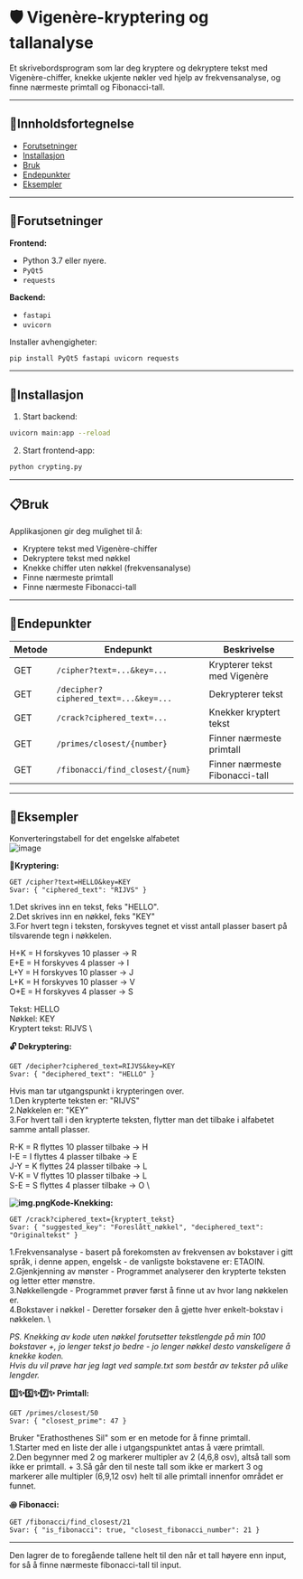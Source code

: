 # 🛡️ Vigenère-kryptering og tallanalyse

Et skrivebordsprogram som lar deg kryptere og dekryptere tekst med Vigenère-chiffer, knekke ukjente nøkler ved hjelp av frekvensanalyse, og finne nærmeste primtall og Fibonacci-tall.

---

## 📑Innholdsfortegnelse

- [Forutsetninger](#forutsetninger)
- [Installasjon](#installasjon)
- [Bruk](#bruk)
- [Endepunkter](#endepunkter)
- [Eksempler](#eksempler)

---

## 🔧Forutsetninger

**Frontend:**
- Python 3.7 eller nyere.
- `PyQt5`
- `requests`

**Backend:**
- `fastapi`
- `uvicorn`

Installer avhengigheter:
```bash
pip install PyQt5 fastapi uvicorn requests
```
---

## 🚀Installasjon

1. Start backend:
```bash
uvicorn main:app --reload
```

2. Start frontend-app:
```bash
python crypting.py
```

---

## 📋Bruk

Applikasjonen gir deg mulighet til å:

- Kryptere tekst med Vigenère-chiffer
- Dekryptere tekst med nøkkel
- Knekke chiffer uten nøkkel (frekvensanalyse)
- Finne nærmeste primtall
- Finne nærmeste Fibonacci-tall

---

## 🔌Endepunkter

| Metode | Endepunkt                            | Beskrivelse |
|--------|---------------------------------------|-------------|
| GET    | `/cipher?text=...&key=...`            | Krypterer tekst med Vigenère |
| GET    | `/decipher?ciphered_text=...&key=...` | Dekrypterer tekst |
| GET    | `/crack?ciphered_text=...`            | Knekker kryptert tekst |
| GET    | `/primes/closest/{number}`            | Finner nærmeste primtall |
| GET    | `/fibonacci/find_closest/{num}`       | Finner nærmeste Fibonacci-tall |

---

## 🧩Eksempler

Konverteringstabell for det engelske alfabetet \
![image](https://github.com/user-attachments/assets/57a1b8da-0d57-42c1-8c60-49c53a19b2b2)


**🔐Kryptering:**
```
GET /cipher?text=HELLO&key=KEY
Svar: { "ciphered_text": "RIJVS" }
```

1.Det skrives inn en tekst, feks "HELLO". \
2.Det skrives inn en nøkkel, feks "KEY" \
3.For hvert tegn i teksten, forskyves tegnet et visst antall plasser basert på tilsvarende tegn i nøkkelen.

H+K = H forskyves 10 plasser -> R \
E+E = H forskyves 4 plasser -> I \
L+Y = H forskyves 10 plasser -> J \
L+K = H forskyves 10 plasser -> V \
O+E = H forskyves 4 plasser -> S

Tekst: HELLO \
Nøkkel: KEY \
Kryptert tekst: RIJVS \

**🔓 Dekryptering:**
```
GET /decipher?ciphered_text=RIJVS&key=KEY
Svar: { "deciphered_text": "HELLO" }
```
Hvis man tar utgangspunkt i krypteringen over. \
1.Den krypterte teksten er: "RIJVS" \
2.Nøkkelen er: "KEY" \
3.For hvert tall i den krypterte teksten, flytter man det tilbake i alfabetet samme antall plasser.

R-K = R flyttes 10 plasser tilbake -> H \
I-E = I flyttes 4 plasser tilbake -> E \
J-Y = K flyttes 24 plasser tilbake -> L \
V-K = V flyttes 10 plasser tilbake -> L \
S-E = S flyttes 4 plasser tilbake -> O \


**![img.png](img.png)Kode-Knekking:**
```
GET /crack?ciphered_text={kryptert_tekst}
Svar: { "suggested_key": "Foreslått_nøkkel", "deciphered_text": "Originaltekst" }
```
1.Frekvensanalyse - basert på forekomsten av frekvensen av bokstaver i gitt språk, i denne appen, engelsk - de vanligste bokstavene er: ETAOIN. \
2.Gjenkjenning av mønster - Programmet analyserer den krypterte teksten og letter etter mønstre. \
3.Nøkkellengde - Programmet prøver først å finne ut av hvor lang nøkkelen er. \
4.Bokstaver i nøkkel - Deretter forsøker den å gjette hver enkelt-bokstav i nøkkelen. \

*PS. Knekking av kode uten nøkkel forutsetter tekstlengde på min 100 bokstaver +, jo lenger tekst jo bedre - jo lenger nøkkel desto vanskeligere å knekke koden. \
Hvis du vil prøve har jeg lagt ved sample.txt som består av tekster på ulike lengder.*

**3️⃣✨5️⃣✨7️⃣✨ Primtall:**
```
GET /primes/closest/50
Svar: { "closest_prime": 47 }
```
Bruker "Erathosthenes Sil" som er en metode for å finne primtall. \
1.Starter med en liste der alle i utgangspunktet antas å være primtall. \
2.Den begynner med 2 og markerer multipler av 2 (4,6,8 osv), altså tall som ikke er primtall. +
3.Så går den til neste tall som ikke er markert 3 og markerer alle multipler (6,9,12 osv) helt til alle primtall innenfor området er funnet.

**꩜ Fibonacci:**
```
GET /fibonacci/find_closest/21
Svar: { "is_fibonacci": true, "closest_fibonacci_number": 21 }
```
---
Den lagrer de to foregående tallene helt til den når et tall høyere enn input, for så å finne nærmeste fibonacci-tall til input. 

